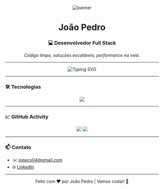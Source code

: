 <div align="center">
  <img src="https://your-banner-url.com/banner.png" alt="banner" />
  <h1>João Pedro</h1>
  <h3>💻 Desenvolvedor Full Stack</h3>
  <p><em>Código limpo, soluções escaláveis, performance na veia.</em></p>
</div>

---

<div align="center">
  <img src="https://readme-typing-svg.demolab.com?font=Fira+Code&size=22&pause=1000&color=F7941D&center=true&vCenter=true&width=435&lines=Olá%2C+sou+João+Pedro!;Desenvolvedor+Full+Stack+Pleno;Apaixonado+por+tecnologia+e+código+limpo" alt="Typing SVG" />
</div>

---

### 🛠️ Tecnologias

<div align="center">
  <img src="https://skillicons.dev/icons?i=js,ts,java,lua,html,css,xml,react,nodejs,postgres,mongodb,python,c,cs,git,github,vscode" />
</div>

---

### 📈 GitHub Activity

<div align="center">
  <img src="https://github-readme-stats.vercel.app/api?username=developerjj&show_icons=true&theme=github_dark&hide_border=true" />
  <img src="https://github-readme-streak-stats.herokuapp.com/?user=developerjj&theme=github-dark&hide_border=true" />
</div>

---

### 📫 Contato

- ✉️ jopecs04@gmail.com  
- 🌐 [LinkedIn](https://linkedin.com/in/seu-link)

---

<p align="center">Feito com ❤️ por João Pedro | Vamos codar! 🚀</p>
